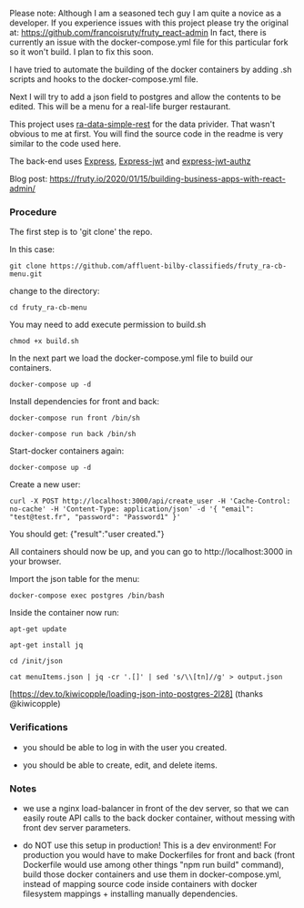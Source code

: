Please note: Although I am a seasoned tech guy I am quite a novice as a developer. If you experience issues with this project please try the original at: https://github.com/francoisruty/fruty_react-admin
In fact, there is currently an issue with the docker-compose.yml file for this particular fork so it won't build. I plan to fix this soon.

I have tried to automate the building of the docker containers by adding .sh scripts and hooks to the docker-compose.yml file. 

Next I will try to add a json field to postgres and allow the contents to be edited. This will be a menu for a real-life burger restaurant.

This project uses [ra-data-simple-rest](https://github.com/marmelab/react-admin/tree/master/packages/ra-data-simple-rest) for the data privider. That wasn't obvious to me at first. You will find the source code in the readme is very similar to the code used here.

The back-end uses [Express](https://github.com/auth0/express), [Express-jwt](https://github.com/auth0/express-jwt) and [express-jwt-authz](https://github.com/auth0/express-jwt-authz)



Blog post: https://fruty.io/2020/01/15/building-business-apps-with-react-admin/


### Procedure

The first step is to 'git clone' the repo.

In this case:

```
git clone https://github.com/affluent-bilby-classifieds/fruty_ra-cb-menu.git
```

change to the directory:

```
cd fruty_ra-cb-menu
```


You may need to add execute permission to build.sh

```
chmod +x build.sh
```
In the next part we load the docker-compose.yml file to build our containers.

```
docker-compose up -d
```

Install dependencies for front and back:

```
docker-compose run front /bin/sh
```
```
docker-compose run back /bin/sh
```
Start-docker containers again:

```
docker-compose up -d
```
Create a new user:

```
curl -X POST http://localhost:3000/api/create_user -H 'Cache-Control: no-cache' -H 'Content-Type: application/json' -d '{ "email": "test@test.fr", "password": "Password1" }'
```

You should get:
{"result":"user created."}




All containers should now be up, and you can go to http://localhost:3000 in your browser.

Import the json table for the menu:

```
docker-compose exec postgres /bin/bash
```
Inside the container now run:

```
apt-get update
```
```
apt-get install jq
```
```
cd /init/json
```
```
cat menuItems.json | jq -cr '.[]' | sed 's/\\[tn]//g' > output.json
```
[https://dev.to/kiwicopple/loading-json-into-postgres-2l28] (thanks @kiwicopple) 


### Verifications

- you should be able to log in with the user you created.

- you should be able to create, edit, and delete items.


### Notes


- we use a nginx load-balancer in front of the dev server, so that we can easily route
API calls to the back docker container, without messing with front dev server parameters.

- do NOT use this setup in production! This is a dev environment! For production you would have
to make Dockerfiles for front and back (front Dockerfile would use among other things "npm run build" command), build those docker containers and use them in docker-compose.yml, instead of mapping source code inside containers with docker filesystem mappings + installing manually dependencies.
